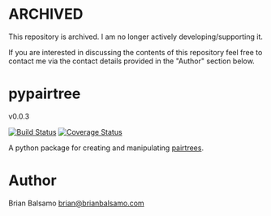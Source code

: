 # ARCHIVED

This repository is archived. I am no longer actively developing/supporting it.

If you are interested in discussing the contents of this repository feel free to contact me
via the contact details provided in the "Author" section below.

# pypairtree

v0.0.3

[![Build Status](https://travis-ci.org/bnbalsamo/pypairtree.svg?branch=master)](https://travis-ci.org/bnbalsamo/pypairtree) [![Coverage Status](https://coveralls.io/repos/github/bnbalsamo/pypairtree/badge.svg?branch=master)](https://coveralls.io/github/bnbalsamo/pypairtree?branch=master)

A python package for creating and manipulating [pairtrees](https://confluence.ucop.edu/display/Curation/PairTree).

# Author
Brian Balsamo <brian@brianbalsamo.com>
